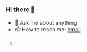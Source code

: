 ### Hi there 👋

<!--
**TAYBI/TAYBI** is a ✨ _special_ ✨ repository because its `README.md` (this file) appears on your GitHub profile.

Here are some ideas to get you started:

- 🔭 I’m currently working on kiloa theme
- 🌱 I’m currently learning php
<!-- 👯 I’m looking to collaborate on ...
- 🤔 I’m looking for help with ...-->
- 💬 Ask me about anything
- 📫 How to reach me: [email](bilaltaybi@homtail.com)
<!-- 😄 Pronouns: ... 
- ⚡ Fun fact: ... -->
-->

